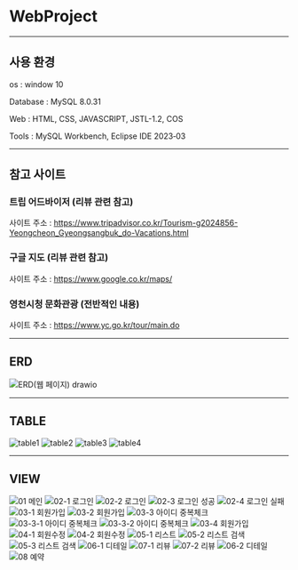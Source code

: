 # WebProject

---

## 사용 환경
os : window 10

Database : MySQL 8.0.31 

Web : HTML, CSS, JAVASCRIPT, JSTL-1.2, COS

Tools : MySQL Workbench, Eclipse IDE 2023‑03

---

## 참고 사이트

### 트립 어드바이저 (리뷰 관련 참고)
사이트 주소 : https://www.tripadvisor.co.kr/Tourism-g2024856-Yeongcheon_Gyeongsangbuk_do-Vacations.html

### 구글 지도 (리뷰 관련 참고)
사이트 주소 : https://www.google.co.kr/maps/

### 영천시청 문화관광 (전반적인 내용)
사이트 주소 : https://www.yc.go.kr/tour/main.do

---

## ERD

![ERD(웹 페이지) drawio](https://github.com/jaehunjeong4103/WebProject/assets/122767206/6ff2ba17-d748-44e0-ba2a-3144718675e5)

---

## TABLE

![table1](https://github.com/jaehunjeong4103/WebProject/assets/122767206/bec57343-7cf9-41a5-9858-07e7290a0b67)
![table2](https://github.com/jaehunjeong4103/WebProject/assets/122767206/2bc1563c-c7e8-4e3e-970a-f48c9a61dbf9)
![table3](https://github.com/jaehunjeong4103/WebProject/assets/122767206/5e10c1d6-93b7-420b-b366-a560b7df0e8d)
![table4](https://github.com/jaehunjeong4103/WebProject/assets/122767206/38885ff2-42df-45a3-b85c-b75d46d0743c)


--- 

## VIEW

![01  메인](https://github.com/jaehunjeong4103/WebProject/assets/122767206/b97400da-022d-4bbb-ab16-4033f2d11af3)
![02-1  로그인](https://github.com/jaehunjeong4103/WebProject/assets/122767206/f8b0998b-d7d8-47a9-b2ca-609d85f6c504)
![02-2  로그인](https://github.com/jaehunjeong4103/WebProject/assets/122767206/acfb5cbd-e0f2-48a6-83d1-568167b2f054)
![02-3  로그인 성공](https://github.com/jaehunjeong4103/WebProject/assets/122767206/4c259916-dfcf-4f43-a2c3-f8317c486d41)
![02-4  로그인 실패](https://github.com/jaehunjeong4103/WebProject/assets/122767206/dec12374-f394-416a-a048-ee29bd68723d)
![03-1  회원가입](https://github.com/jaehunjeong4103/WebProject/assets/122767206/5f86e82e-9b26-4ddd-a472-4f47221730bc)
![03-2  회원가입](https://github.com/jaehunjeong4103/WebProject/assets/122767206/809bc0af-fe5a-4dc5-97a1-a9f1d9e82e66)
![03-3  아이디 중복체크](https://github.com/jaehunjeong4103/WebProject/assets/122767206/4681a6ce-2cf2-48ae-bb98-5dac65de9788)
![03-3-1  아이디 중복체크](https://github.com/jaehunjeong4103/WebProject/assets/122767206/3085c9c8-8d38-4aba-933d-537f0b2bc4a0)
![03-3-2  아이디 중복체크](https://github.com/jaehunjeong4103/WebProject/assets/122767206/cac98aef-2565-4394-aedb-a5638d1aff56)
![03-4  회원가입](https://github.com/jaehunjeong4103/WebProject/assets/122767206/e6e89e63-2326-43ea-b5c1-55e48b6d9dbf)
![04-1  회원수정](https://github.com/jaehunjeong4103/WebProject/assets/122767206/386a0623-04a1-472f-afd8-186d4ead6fc3)
![04-2  회원수정](https://github.com/jaehunjeong4103/WebProject/assets/122767206/c6ce6542-992f-46db-9731-0a4b046ad3a5)
![05-1  리스트](https://github.com/jaehunjeong4103/WebProject/assets/122767206/1f5d1d64-349d-4ef7-8970-cca680f6fb49)
![05-2  리스트 검색](https://github.com/jaehunjeong4103/WebProject/assets/122767206/73292e45-2518-49ee-8b1e-cb8da113209d)
![05-3  리스트 검색](https://github.com/jaehunjeong4103/WebProject/assets/122767206/3139d502-aa8e-4b23-bc40-c4f1e43b6f23)
![06-1  디테일](https://github.com/jaehunjeong4103/WebProject/assets/122767206/e96bf0ae-e0ab-41a9-b8d5-5c7243fcf4dd)
![07-1  리뷰](https://github.com/jaehunjeong4103/WebProject/assets/122767206/f527322f-7296-4ec0-9e3f-61239c85af52)
![07-2  리뷰](https://github.com/jaehunjeong4103/WebProject/assets/122767206/160beccc-cdc7-41b2-8da5-803d0258186a)
![06-2  디테일](https://github.com/jaehunjeong4103/WebProject/assets/122767206/da81022e-700e-41d6-af9f-654e8d83572b)
![08  예약](https://github.com/jaehunjeong4103/WebProject/assets/122767206/11685d8a-4954-40b6-81a9-e1a13c6b2c22)

